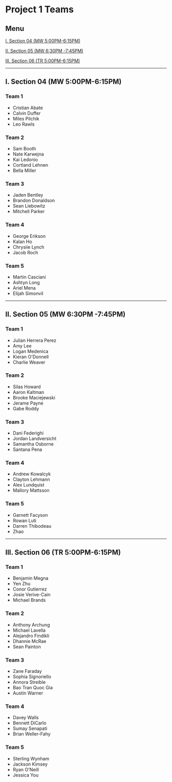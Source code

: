 # Project 1 Teams

## Menu

[I. Section 04 (MW 5:00PM-6:15PM)](#i-section-04-mw-500pm-615pm)

[II. Section 05 (MW 6:30PM -7:45PM)](#ii-section-05-mw-630pm--745pm)

[III. Section 06 (TR 5:00PM-6:15PM)](#iii-section-06-tr-500pm-615pm)

---

## I. Section 04 (MW 5:00PM-6:15PM)

### Team 1
- Cristian Abate
- Calvin Duffer
- Miles Pilchik
- Leo Rawls

### Team 2
- Sam Booth
- Nate Karwejna
- Kai Ledonio
- Cortland Lehnen
- Bella Miller

### Team 3
- Jaden Bentley
- Brandon Donaldson
- Sean Liebowitz
- Mitchell Parker

### Team 4
- George Erikson
- Kalan Ho
- Chrysiie Lynch
- Jacob Roch

### Team 5
- Martin Casciani
- Ashtyn Long
- Ariel Mena
- Elijah Simonvil

---

## II. Section 05 (MW 6:30PM -7:45PM)

### Team 1
- Julian Herrera Perez
- Amy Lee
- Logan Medenica
- Kieran O'Donnell
- Charlie Weaver

### Team 2
- Silas Howard
- Aaron Kaltman
- Brooke Maciejewski
- Jerame Payne
- Gabe Roddy

### Team 3
- Dani Federighi
- Jordan Landversicht
- Samantha Osborne
- Santana Pena

### Team 4
- Andrew Kowalcyk
- Clayton Lehmann
- Alex Lundquist
- Mallory Mattsson

### Team 5
- Garnett Facyson
- Rowan Luti
- Darren Thibodeau
- Zhao

---

## III. Section 06 (TR 5:00PM-6:15PM)

### Team 1
- Benjamin Megna
- Yen Zhu
- Conor Gutierrez
- Josie Verive-Cain
- Michael Brands

### Team 2
- Anthony Archung
- Michael Lavella
- Alejandro Findikli
- Dhannie McRae
- Sean Painton

### Team 3
- Zane Faraday
- Sophia Signoriello
- Annora Streible
- Bao Tran Quoc Gia
- Austin Warner

### Team 4
- Davey Walls
- Bennett DiCarlo
- Sumay Senapati
- Brian Weller-Fahy

### Team 5
- Sterling Wynham
- Jackson Kimsey
- Ryan O'Neill
- Jessica You
